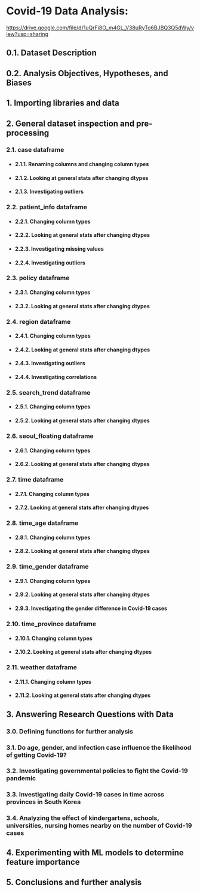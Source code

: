 # Covid-19 Data Analysis:

https://drive.google.com/file/d/1uQrFi8O_m4GL_V38uRyTo6BJBQ3Q5dWy/view?usp=sharing

## 0.1. Dataset Description

## 0.2. Analysis Objectives, Hypotheses, and Biases

## 1. Importing libraries and data

## 2. General dataset inspection and pre-processing

### 2.1. case dataframe
            
- #### 2.1.1. Renaming columns and changing column types

- #### 2.1.2. Looking at general stats after changing dtypes

- #### 2.1.3. Investigating outliers

### 2.2. patient_info dataframe

- #### 2.2.1. Changing column types

- #### 2.2.2. Looking at general stats after changing dtypes

- #### 2.2.3. Investigating missing values

- #### 2.2.4. Investigating outliers

### 2.3. policy dataframe

- #### 2.3.1. Changing column types

- #### 2.3.2. Looking at general stats after changing dtypes

### 2.4. region dataframe

- #### 2.4.1. Changing column types

- #### 2.4.2. Looking at general stats after changing dtypes

- #### 2.4.3. Investigating outliers

- #### 2.4.4. Investigating correlations

### 2.5. search_trend dataframe

- #### 2.5.1. Changing column types

- #### 2.5.2. Looking at general stats after changing dtypes

### 2.6. seoul_floating dataframe

- #### 2.6.1. Changing column types

- #### 2.6.2. Looking at general stats after changing dtypes

### 2.7. time dataframe

- #### 2.7.1. Changing column types

- #### 2.7.2. Looking at general stats after changing dtypes

### 2.8. time_age dataframe

- #### 2.8.1. Changing column types

- #### 2.8.2. Looking at general stats after changing dtypes

### 2.9. time_gender dataframe

- #### 2.9.1. Changing column types

- #### 2.9.2. Looking at general stats after changing dtypes

- #### 2.9.3. Investigating the gender difference in Covid-19 cases

### 2.10. time_province dataframe

- #### 2.10.1. Changing column types

- #### 2.10.2. Looking at general stats after changing dtypes

### 2.11. weather dataframe

- #### 2.11.1. Changing column types

- #### 2.11.2. Looking at general stats after changing dtypes

## 3. Answering Research Questions with Data

### 3.0. Defining functions for further analysis

### 3.1. Do age, gender, and infection case influence the likelihood of getting Covid-19?

### 3.2. Investigating governmental policies to fight the Covid-19 pandemic

### 3.3. Investigating daily Covid-19 cases in time across provinces in South Korea

### 3.4. Analyzing the effect of kindergartens, schools, universities, nursing homes nearby on the number of Covid-19 cases

## 4. Experimenting with ML models to determine feature importance

## 5. Conclusions and further analysis
